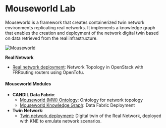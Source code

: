 # Mouseworld Lab 

Mouseworld is a framework that creates containerized twin network environments replicating real networks. It implements a knowledge graph that enables the creation and deployment of the network digital twin based on data retrieved from the real infrastructure.

![Mouseworld](https://raw.githubusercontent.com/Mouseworld-Lab/MW-figures/main/IETF-NDT.png)

**Real Network**
  - [Real network deployment](https://github.com/Mouseworld-Lab/Opentofu/realnetwork): Network Topology in OpenStack with FRRouting routers using OpenTofu.

#### Mouseworld Modules

- **CANDIL Data Fabric**:
  - [Mouseworld (MW) Ontology](https://github.com/Mouseworld-Lab/mouseworld-ontology): Ontology for network topology
  - [Mouseworld Knowledge Graph](https://github.com/Mouseworld-Lab/mouseworld-kg): Data Fabric Deployment 
- **Twin Network**: 
  - [Twin network deployment](https://github.com/Mouseworld-Lab/NDT-EDGE/blob/main/deployment-kne/README.md): Digital twin of the Real Network, deployed with KNE to emulate network scenarios.



